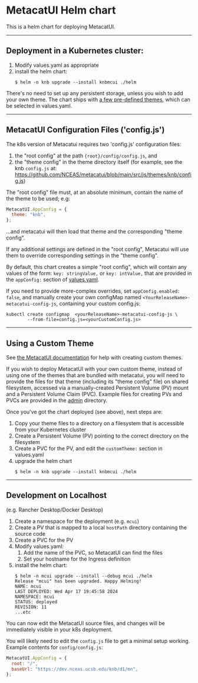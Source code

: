 # MetacatUI Helm chart

This is a helm chart for deploying MetacatUI.

---

## Deployment in a Kubernetes cluster:

1. Modify values.yaml as appropriate
2. install the helm chart:
   ```shell
   $ helm -n knb upgrade --install knbmcui ./helm

There's no need to set up any persistent storage, unless you wish to add your own theme. The chart
ships with [a few pre-defined themes](https://github.com/NCEAS/metacatui/tree/main/src/js/themes),
which can be selected in values.yaml.

---

## MetacatUI Configuration Files ('config.js')

The k8s version of Metacatui requires two 'config.js' configuration files:
1. the "root config" at the path `{root}/config/config.js`, and
2. the "theme config" in the theme directory itself (for example, see the knb `config.js` at:
   https://github.com/NCEAS/metacatui/blob/main/src/js/themes/knb/config.js)

The "root config" file must, at an absolute minimum, contain the name of the theme to be used; e.g:

```javascript
MetacatUI.AppConfig = {
  theme: "knb",
};
```

...and metacatui will then load that theme and the corresponding "theme config".

If any additional settings are defined in the "root config", Metacatui will use them to override
corresponding settings in the "theme config".

By default, this chart creates a simple "root config", which will contain any values of the form:
`key: stringValue,` or `key: intValue,` that are provided in the `appConfig:` section of
[values.yaml](./values.yaml).

If you need to provide more-complex overrides, set `appConfig.enabled: false`, and manually
create your own configMap named `<YourReleaseName>-metacatui-config-js`, containing your custom
config.js:

```shell
kubectl create configmap  <yourReleaseName>-metacatui-config-js \
        --from-file=config.js=<yourCustomConfig.js>
```

---

## Using a Custom Theme

See [the MetacatUI
documentation](https://nceas.github.io/metacatui/install/configuration/index.html) for help with
creating custom themes.

If you wish to deploy MetacatUI with your own custom theme, instead of using one of the themes that
are bundled with metacatui, you will need to provide the files for that theme (including its
"theme config" file) on shared filesystem, accessed via a manually-created Persistent Volume (PV)
mount and a Persistent Volume Claim (PVC). Example files for creating PVs and PVCs are provided
in the [admin](./admin) directory.

Once you've got the chart deployed (see above), next steps are:

1. Copy your theme files to a directory on a filesystem that is accessible from your Kubernetes
   cluster
2. Create a Persistent Volume (PV) pointing to the correct directory on the filesystem
3. Create a PVC for the PV, and edit the `customTheme:` section in values.yaml
4. upgrade the helm chart
   ```shell
   $ helm -n knb upgrade --install knbmcui ./helm

---

## Development on Localhost

(e.g. Rancher Desktop/Docker Desktop)

1. Create a namespace for the deployment (e.g. `mcui`)
2. Create a PV that is mapped to a local `hostPath` directory containing the source code
3. Create a PVC for the PV
4. Modify values.yaml:
   1. Add the name of the PVC, so MetacatUI can find the files
   2. Set your hostname for the Ingress definition
5. install the helm chart:
   ```shell
   $ helm -n mcui upgrade --install --debug mcui ./helm
   Release "mcui" has been upgraded. Happy Helming!
   NAME: mcui
   LAST DEPLOYED: Wed Apr 17 19:45:58 2024
   NAMESPACE: mcui
   STATUS: deployed
   REVISION: 11
   ...etc

You can now edit the MetacatUI source files, and changes will be immediately visible in your k8s
deployment.

You will likely need to edit the `config.js` file to get a minimal setup working. Example contents
for `config/config.js`:

```javascript
MetacatUI.AppConfig = {
  root: "/",
  baseUrl: "https://dev.nceas.ucsb.edu/knb/d1/mn",
};
```
